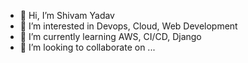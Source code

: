 - 👋 Hi, I’m Shivam Yadav
- 👀 I’m interested in Devops, Cloud, Web Development
- 🌱 I’m currently learning AWS, CI/CD, Django
- 💞️ I’m looking to collaborate on ...

<!---
Shivam0609/Shivam0609 is a ✨ special ✨ repository because its `README.md` (this file) appears on your GitHub profile.
You can click the Preview link to take a look at your changes.
--->
